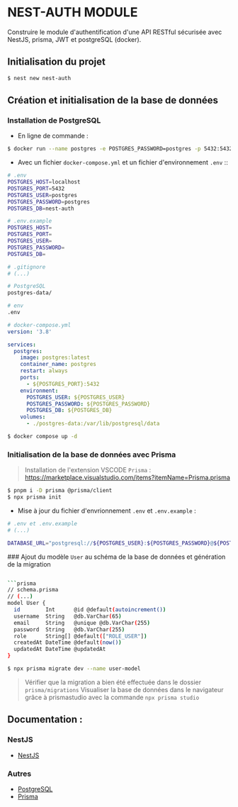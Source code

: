 # NEST-AUTH MODULE

Construire le module d'authentification d'une API RESTful sécurisée avec NestJS, prisma, JWT et postgreSQL (docker).

## Initialisation du projet

```bash
$ nest new nest-auth
```

<!-- ## Installation des dépendances et des dépendances de développement

```bash
$ pnpm i @nestjs/jwt @nestjs/passport passport @nestjs/jwt passport-jwt @nestjs/typeorm bcryptjs pg prisma

$ pnpm i -D @types/passport-jwt @types/bcryptjs

``` -->

## Création et initialisation de la base de données

### Installation de PostgreSQL

- En ligne de commande :

```bash
$ docker run --name postgres -e POSTGRES_PASSWORD=postgres -p 5432:5432 -d postgres
```

- Avec un fichier `docker-compose.yml` et un fichier d'environnement `.env` ::

```bash
# .env
POSTGRES_HOST=localhost
POSTGRES_PORT=5432
POSTGRES_USER=postgres
POSTGRES_PASSWORD=postgres
POSTGRES_DB=nest-auth
```

```bash
# .env.example
POSTGRES_HOST=
POSTGRES_PORT=
POSTGRES_USER=
POSTGRES_PASSWORD=
POSTGRES_DB=
```

```bash
# .gitignore
# (...)

# PostgreSQL
postgres-data/

# env
.env
```

```yaml
# docker-compose.yml
version: '3.8'

services:
  postgres:
    image: postgres:latest
    container_name: postgres
    restart: always
    ports:
      - ${POSTGRES_PORT}:5432
    environment:
      POSTGRES_USER: ${POSTGRES_USER}
      POSTGRES_PASSWORD: ${POSTGRES_PASSWORD}
      POSTGRES_DB: ${POSTGRES_DB}
    volumes:
      - ./postgres-data:/var/lib/postgresql/data
```

```bash
$ docker compose up -d
```

### Initialisation de la base de données avec Prisma

> Installation de l'extension VSCODE `Prisma` : <https://marketplace.visualstudio.com/items?itemName=Prisma.prisma>

```bash
$ pnpm i -D prisma @prisma/client
$ npx prisma init
```

- Mise à jour du fichier d'envrionnement `.env` et `.env.example` :

```bash
# .env et .env.example
# (...)

DATABASE_URL="postgresql://${POSTGRES_USER}:${POSTGRES_PASSWORD}@${POSTGRES_HOST}:${POSTGRES_PORT}/${POSTGRES_DB}?schema=public"
```

### Ajout du modèle `User` au schéma de la base de données et génération de la migration

````bash

```prisma
// schema.prisma
// (...)
model User {
  id        Int      @id @default(autoincrement())
  username  String   @db.VarChar(65)
  email     String   @unique @db.VarChar(255)
  password  String   @db.VarChar(255)
  role      String[] @default(["ROLE_USER"])
  createdAt DateTime @default(now())
  updatedAt DateTime @updatedAt
}
````

```bash
$ npx prisma migrate dev --name user-model
```

> Vérifier que la migration a bien été effectuée dans le dossier `prisma/migrations`
> Visualiser la base de données dans le navigateur grâce à prismastudio avec la commande `npx prisma studio`

## Documentation :

### NestJS

- [NestJS](https://docs.nestjs.com/)

### Autres

- [PostgreSQL](https://www.postgresql.org/docs/)
- [Prisma](https://www.prisma.io/docs/)
